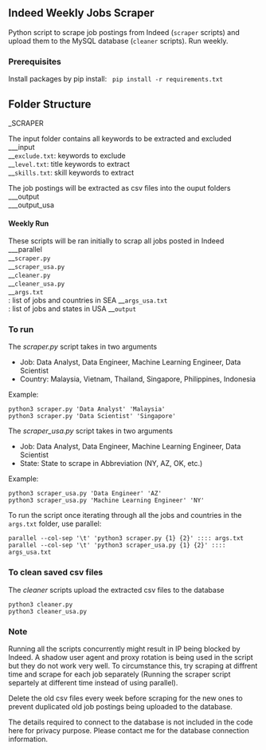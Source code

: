 ## Indeed Weekly Jobs Scraper 

Python script to scrape job postings from Indeed (`scraper` scripts) and upload them to the MySQL database (`cleaner` scripts). Run weekly.

### Prerequisites

Install packages by pip install:
` pip install -r requirements.txt`

## Folder Structure


_SCRAPER

The input folder contains all keywords to be extracted and excluded<br>
___input<br>
    __`exclude.txt`: keywords to exclude <br>
    __`level.txt`: title keywords to extract <br>
    __`skills.txt`: skill keywords to extract

The job postings will be extracted as csv files into the ouput folders<br>
___output<br>
___output_usa<br>

#### Weekly  Run
These scripts will be ran initially to scrap all jobs posted in Indeed<br>
___parallel <br>
    __`scraper.py` <br>
    __`scraper_usa.py` <br>
    __`cleaner.py` <br>
    __`cleaner_usa.py` <br>
    __`args.txt`<br>: list of jobs and countries in SEA
    __`args_usa.txt`<br>: list of jobs and states in USA
    __`output`<br>


### To run
The *scraper.py* script takes in two arguments
- Job: Data Analyst, Data Engineer, Machine Learning Engineer, Data Scientist
- Country: Malaysia, Vietnam, Thailand, Singapore, Philippines, Indonesia

Example:
```
python3 scraper.py 'Data Analyst' 'Malaysia'
python3 scraper.py 'Data Scientist' 'Singapore'
```

The *scraper_usa.py* script takes in two arguments
- Job: Data Analyst, Data Engineer, Machine Learning Engineer, Data Scientist
- State: State to scrape in Abbreviation (NY, AZ, OK, etc.)

Example:
```
python3 scraper_usa.py 'Data Engineer' 'AZ'
python3 scraper_usa.py 'Machine Learning Engineer' 'NY'
```

To run the script once iterating through all the jobs and countries in the `args.txt` folder, use parallel:
```
parallel --col-sep '\t' 'python3 scraper.py {1} {2}' :::: args.txt 
parallel --col-sep '\t' 'python3 scraper_usa.py {1} {2}' :::: args_usa.txt
```

### To clean saved csv files
The *cleaner* scripts upload the extracted csv files to the database

```
python3 cleaner.py
python3 cleaner_usa.py
```

### Note
Running all the scripts concurrently might result in IP being blocked by Indeed. A shadow user agent and proxy rotation is being used in the script but they do not work very well. To circumstance this, try scraping at diffrent time and scrape for each job separately (Running the scraper script separtely at different time instead of using parallel).

Delete the old csv files every week before scraping for the new ones to prevent duplicated old job postings being uploaded to the database.

The details required to connect to the database is not included in the code here for privacy purpose. Please contact me for the database connection information.